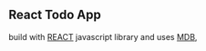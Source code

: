 React Todo App 
---
build with [REACT](https://react.dev/ "react") javascript library and uses  [MDB](https://mdbootstrap.com/ "mdbootstrap"), 


